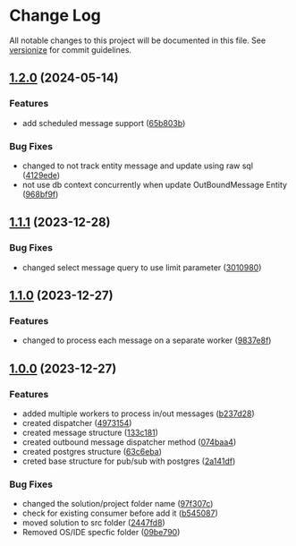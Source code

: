 # Change Log

All notable changes to this project will be documented in this file. See [versionize](https://github.com/versionize/versionize) for commit guidelines.

<a name="1.2.0"></a>
## [1.2.0](https://www.github.com/inova-notas/mirage-queue/releases/tag/v1.2.0) (2024-05-14)

### Features

* add scheduled message support ([65b803b](https://www.github.com/inova-notas/mirage-queue/commit/65b803be4e7d0ea069cf028f2ced54812e2decfb))

### Bug Fixes

* changed to not track entity message and update using raw sql ([4129ede](https://www.github.com/inova-notas/mirage-queue/commit/4129ede7ec8a3a4b8501a262d5ac90ed986e2c79))
* not use db context concurrently when update OutBoundMessage Entity ([968bf9f](https://www.github.com/inova-notas/mirage-queue/commit/968bf9fa8073e662d93911f12f7e26f6938b7608))

<a name="1.1.1"></a>
## [1.1.1](https://www.github.com/Beeposts/mirage-queue/releases/tag/v1.1.1) (2023-12-28)

### Bug Fixes

* changed select message query to use limit parameter ([3010980](https://www.github.com/Beeposts/mirage-queue/commit/3010980e2572b565e2c488d61b20d34b2a8e1b47))

<a name="1.1.0"></a>
## [1.1.0](https://www.github.com/Beeposts/mirage-queue/releases/tag/v1.1.0) (2023-12-27)

### Features

* changed to process each message on a separate worker ([9837e8f](https://www.github.com/Beeposts/mirage-queue/commit/9837e8f355c74351f9ca52fa722b8342c4699897))

<a name="1.0.0"></a>
## [1.0.0](https://www.github.com/Beeposts/mirage-queue/releases/tag/v1.0.0) (2023-12-27)

### Features

* added multiple workers to process in/out messages ([b237d28](https://www.github.com/Beeposts/mirage-queue/commit/b237d28c2d92a7a5bcb68a7aac229c9fb4d2b228))
* created dispatcher ([4973154](https://www.github.com/Beeposts/mirage-queue/commit/4973154b33dbe8788990797e257b105b9dd8c561))
* created message structure ([133c181](https://www.github.com/Beeposts/mirage-queue/commit/133c1816d0b833d394ffb559b4c941a0b6401ba6))
* created outbound message dispatcher method ([074baa4](https://www.github.com/Beeposts/mirage-queue/commit/074baa425a0e5b7023e9378df6977217e48580a3))
* created postgres structure ([63c6eba](https://www.github.com/Beeposts/mirage-queue/commit/63c6eba45d2a66d9d41e7366c73d7afe61b9aab8))
* creted base structure for pub/sub with postgres ([2a141df](https://www.github.com/Beeposts/mirage-queue/commit/2a141df49583bfb3dc2a6cf61d33f0592373d9bb))

### Bug Fixes

* changed the solution/project folder name ([97f307c](https://www.github.com/Beeposts/mirage-queue/commit/97f307c2bb7cf845fd00d64ac578dcf7bafe3ade))
* check for existing consumer before add it ([b545087](https://www.github.com/Beeposts/mirage-queue/commit/b545087cca7eea01ab9d9ebe9aebe3f5f5328725))
* moved solution to src folder ([2447fd8](https://www.github.com/Beeposts/mirage-queue/commit/2447fd8babfe2064b0a9b945acff59a43aebb244))
* Removed OS/IDE specfic folder ([09be790](https://www.github.com/Beeposts/mirage-queue/commit/09be790da8b10817b13194ec45721210d773e2ba))

